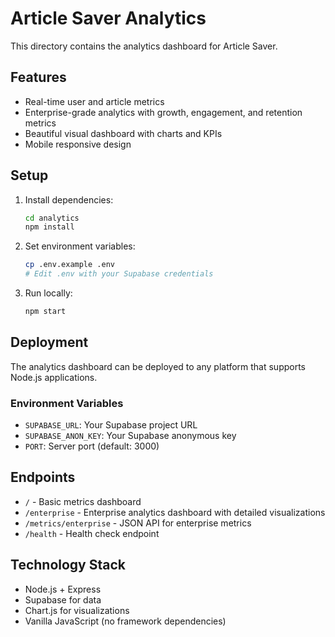 # Article Saver Analytics

This directory contains the analytics dashboard for Article Saver.

## Features

- Real-time user and article metrics
- Enterprise-grade analytics with growth, engagement, and retention metrics
- Beautiful visual dashboard with charts and KPIs
- Mobile responsive design

## Setup

1. Install dependencies:
   ```bash
   cd analytics
   npm install
   ```

2. Set environment variables:
   ```bash
   cp .env.example .env
   # Edit .env with your Supabase credentials
   ```

3. Run locally:
   ```bash
   npm start
   ```

## Deployment

The analytics dashboard can be deployed to any platform that supports Node.js applications.

### Environment Variables

- `SUPABASE_URL`: Your Supabase project URL
- `SUPABASE_ANON_KEY`: Your Supabase anonymous key
- `PORT`: Server port (default: 3000)

## Endpoints

- `/` - Basic metrics dashboard
- `/enterprise` - Enterprise analytics dashboard with detailed visualizations
- `/metrics/enterprise` - JSON API for enterprise metrics
- `/health` - Health check endpoint

## Technology Stack

- Node.js + Express
- Supabase for data
- Chart.js for visualizations
- Vanilla JavaScript (no framework dependencies)

